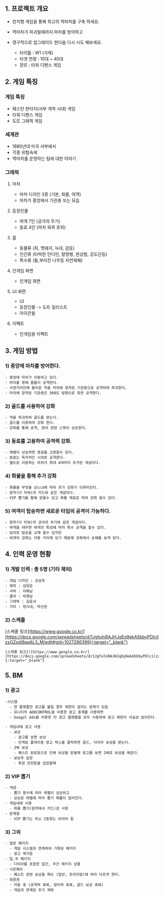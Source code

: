 ## 1. 프로젝트 개요

- 방치형 게임을 통해 최고의 역마차를 구축 하세요. 
- 역마차가 파괴될때까지 마차를 방어하고 
- 영구적으로 업그레이드 한다음 다시 시도 해보세요.  

  - 타이틀 : W1 (가제)
  - 타겟 연령 : 10대 ~ 40대 
  - 쟝르 : 타워 디펜스 게임 

## 2. 게임 특징
### 게임 특징

- 웨스턴 판타지(서부 개척 시대) 게임
- 타워 디펜스 게임
- 도트 그래픽 게임

### 세계관

- 1880년대 미국 서부에서 
- 각종 위협속에 
- 역마차를 운영하는 팀에 대한 이야기
  
### 그래픽
1) 마차
    - 마차 디자인 3종 (기본, 화물, 여객)
    - 마차가 중앙에서 기관총 쏘는 모습 

2) 등장인물 
    - 여객 7인 (궁극의 무기)
    - 동료 4인 (마차 외곽 호위)

3) 몹
    - 동물류 (쥐, 멧돼지, 늑대, 곰등)
    - 인간류 (타락한 인디언, 탈영병, 현상범, 강도단등)
    - 특수류 (돌,부러진 나무등 자연재해)

4) 인게임 화면
    - 인게임 화면  

5) UI 화면
    - UI 
    - 등장인물 -> 도트 일러스트
    - 아이콘들

6) 이펙트
    - 인게임용 이펙트

## 3. 게임 방법
### 1) 중앙에 마차를 방어한다. 
    - 중앙에 마차가 이동하고 있다. 
    - 마차를 항해 몹들이 공격한다. 
    - 사정거리안에 들어온 적을 마차에 장차된 기관총으로 공격하여 파괴한다. 
    - 마차에 장착된 기관총은 360도 방향으로 회전 공격한다. 

### 2) 골드를 사용하여 강화
    - 적을 파괴하여 골드를 얻는다. 
    - 골드를 이용하여 강화 한다. 
    - 강화를 통해 공격, 방어 관련 스탯이 상승한다.

### 3) 동료를 고용하여 공격력 강화.
    - 레벨이 상승하면 동료를 고용할수 있다.
    - 동료는 독자적인 시야로 공격한다. 
    - 별도로 이동하는 마차가 최대 4대까지 추가된 개념이다.  

### 4) 화물을 통해 추가 강화
    - 화물을 무엇을 싣느냐에 따라 추가 강화가 이루어진다.
    - 원작(더 타워)의 카드와 같은 개념이다.
    - VIP 뽑기를 통해 얻을수 있고 화물 재료로 하여 강화 할수 있다. 

### 5) 여객이 탑승하면 새로운 타입의 공격이 가능하다.
    - 원작(더 타워)의 궁극의 무기와 같은 개념이다. 
    - 여객을 태우면 여객의 특성에 따라 특수 공격을 할수 있다. 
    - 임의로 탑승을 교체 할수 있지만 
    - 여객의 강화는 이동 거리에 있기 때문에 강화에서 손해를 보게 된다. 


## 4. 인력 운영 현황
### 1) 개발 인력 : 총 5명 (기타 제외) 
    - 게임 디자인 : 강성욱
    - 제작 : 김양운
    - 서버 : 이해남
    - 클라 : 박경담
    - 그래픽 : 김윤서
    - 기타 : 장시내, 박선권

### 2) 스케줄 
[스케줄 링크](https://www.google.co.kr/](https://docs.google.com/spreadsheets/d/1JgfulnRAJHJqEq9ekA5bbyPDlcilzzGZodI8apAL3_M/edit#gid=1027286399){:target="_blank"}


    [스케줄 링크]([https://www.google.co.kr/](https://docs.google.com/spreadsheets/d/1JgfulnRAJHJqEq9ekA5bbyPDlcilzzGZodI8apAL3_M/edit#gid=1027286399)){:target="_blank"}

## 5. BM
### 1) 광고
    -시스템 
      - 한 플랫폼만 광고를 붙일 경우 제한이 걸리는 문제가 있음
      - 유니티의 ADDCONTROL을 이용한 광고 중계를 사용하면  
      - Googol Ads를 비롯한 타 광고 플랫폼을 모두 사용하여 광고 제한이 사실상 없어진다.

    - 게임내에 광고 사용 
      - 보상
        - 광고를 보면 보상
        - 인게임 플레이중 광고 박스를 클릭하면 골드, 다이아 보상을 받는다. 
      - 2배 보상
        - 퀘스트 완료등으로 인해 보상을 받을때 광고를 보면 2배로 보상을 해준다.
      - 보상후 입장
        - 특정 던전등을 입장할때 
      
### 2) VIP 뽑기
    - 개념
      - 뽑기 횟수에 따라 레벨이 상승하고 
      - 상승된 레벨에 따라 뽑기 확률이 달라진다.
    - 게임내에 사용 
      - 화물 뽑기(원작에서 카드)로 사용    
    - 문제점
      - VIP 뽑기는 최소 2종류는 되어야 함 

### 3) 그외 
    - 일반 패키지
      - 게임 시스템과 연계하여 기획된 패키지
      - 광고 제거등 
    - 일,주 패키지 
      - 다이아를 포함한 일간, 주간 패키지 상품
    - 시즌패쓰
      - 퀘스트 관련 보상을 패쓰 (일반, 프리미엄)에 따라 다르게 한다.
    - 회원권
      - 자동 축 (공격력 축복, 방어력 축복, 골드 보상 축복)
      - 게임과 연계된 추가 재화 
